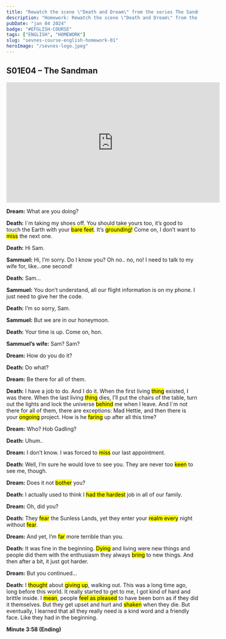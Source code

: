 ```yaml
---
title: "Rewatch the scene \"Death and Dream\" from the series The Sandman"
description: "Homework: Rewatch the scene \"Death and Dream\" from the series The Sandman and write a comprehension glossary on the unknown words."
pubDate: "jan 04 2024"
badge: "#EFGLISH-COURSE"
tags: ["ENGLISH", "HOMEWORK"]
slug: "sevnes-course-english-homework-01"
heroImage: "/sevnes-logo.jpeg"
---
```


## S01E04 – The Sandman

<iframe width="560" height="315" src="https://www.youtube.com/embed/LJYvMJ0w93c?si=kpEaZOJLEJdZJUN3" title="YouTube video player" frameborder="0" allow="accelerometer; autoplay; clipboard-write; encrypted-media; gyroscope; picture-in-picture; web-share" allowfullscreen></iframe>

<p style="text-align: justify">

**Dream:** What are you doing?

**Death:** I`m taking my shoes off. You should take yours too, it’s good to touch the Earth with your <mark>bare feet</mark>. It’s <mark>grounding!</mark> Come on, I don’t want to <mark>miss</mark> the next one.

**Death:** Hi Sam.

**Sammuel:** Hi, I’m sorry. Do I know you? Oh no.. no, no! I need to talk to my wife for, like…one second!

**Death:** Sam…

**Sammuel:** You don’t understand, all our flight information is on my phone. I just need to give her the code.

**Death:** I’m so sorry, Sam.

**Sammuel:** But we are in our honeymoon.

**Death:** Your time is up. Come on, hon.

**Sammuel’s wife:** Sam? Sam?

**Dream:** How do you do it?

**Death:** Do what?

**Dream:** Be there for all of them.

**Death:** I have a job to do. And I do it. When the first living <mark>thing</mark> existed, I was there. When the last living <mark>thing</mark> dies, I’ll put the chairs of the table, turn out the lights and lock the universe <mark>behind</mark> me when I leave.
And I`m not there for all of them, there are exceptions: Mad Hettie, and then there is your <mark>ongoing</mark> project.
How is he <mark>faring</mark> up after all this time?

**Dream:** Who? Hob Gadling?

**Death:** Uhum..

**Dream:** I don’t know. I was forced to <mark>miss</mark> our last appointment.

**Death:** Well, I’m sure he would love to see you. They are never too <mark>keen</mark> to see me, though.

**Dream:** Does it not <mark>bother</mark> you?

**Death:** I actually used to think I <mark>had the hardest</mark> job in all of our family.

**Dream:** Oh, did you?

**Death:** They <mark>fear</mark> the Sunless Lands, yet they enter your <mark>realm every</mark> night without <mark>fear</mark>.

**Dream:** And yet, I’m <mark>far</mark> more terrible than you.

**Death:** It was fine in the beginning. <mark>Dying</mark> and living were new things and people did them with the enthusiasm they always <mark>bring</mark> to new things. And then after a bit, it just got harder.

**Dream:** But you continued…

**Death:** I <mark>thought</mark> about <mark>giving up</mark>, walking out. This was a long time ago, long before this world. It really started to get to me, I got kind of hard and brittle inside.
I <mark>mean</mark>, people <mark>feel as pleased</mark> to have been born as if they did it themselves.
But they get upset and hurt and <mark>shaken</mark> when they die.
But eventually, I learned that all they really need is a kind word and a friendly face.
Like they had in the beginning.

**Minute 3:58 (Ending)**
</p>